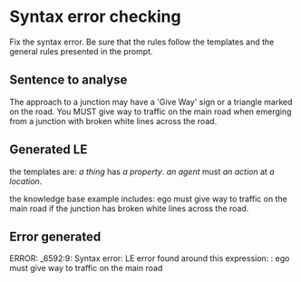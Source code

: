 # Syntax error checking

Fix the syntax error. Be sure that the rules follow the templates and the general rules presented in the prompt.

## Sentence to analyse
The approach to a junction may have a 'Give Way' sign or a triangle marked on the road. You MUST give way to traffic on the main road when emerging from a junction with broken white lines across the road.

## Generated LE
the templates are:
  *a thing* has *a property*.
  *an agent* must *an action* at *a location*.

the knowledge base example includes:
ego must give way to traffic on the main road
if the junction has broken white lines across the road.


## Error generated
ERROR: _6592:9: Syntax error: LE error found around this expression: : ego must give way to traffic on the main road